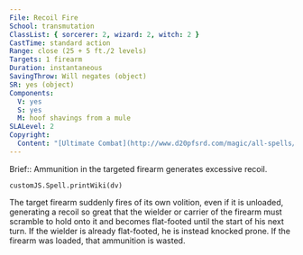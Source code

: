 ```yaml
---
File: Recoil Fire
School: transmutation
ClassList: { sorcerer: 2, wizard: 2, witch: 2 }
CastTime: standard action
Range: close (25 + 5 ft./2 levels)
Targets: 1 firearm
Duration: instantaneous
SavingThrow: Will negates (object)
SR: yes (object)
Components:
  V: yes
  S: yes
  M: hoof shavings from a mule
SLALevel: 2
Copyright:
  Content: "[Ultimate Combat](http://www.d20pfsrd.com/magic/all-spells/r/recoil-fire)"
---
```

Brief:: Ammunition in the targeted firearm generates excessive recoil.

```dataviewjs
customJS.Spell.printWiki(dv)
```

The target firearm suddenly fires of its own volition, even if it is unloaded, generating a recoil so great that the wielder or carrier of the firearm must scramble to hold onto it and becomes flat-footed until the start of his next turn. If the wielder is already flat-footed, he is instead knocked prone. If the firearm was loaded, that ammunition is wasted.
